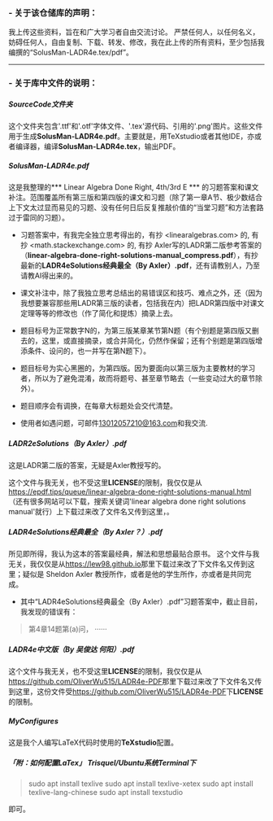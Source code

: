 ### - 关于该仓储库的声明：

我上传这些资料，旨在和广大学习者自由交流讨论。
严禁任何人，以任何名义，妨碍任何人，自由复制、下载、转发、修改，我在此上传的所有资料，至少包括我编撰的“SolusMan-LADR4e.tex/pdf”。

---

### - 关于库中文件的说明：

##### **SourceCode**文件夹

这个文件夹包含'.ttf'和'.otf'字体文件、'.tex'源代码、引用的'.png'图片。这些文件用于生成**SolusMan-LADR4e.pdf**。主要就是，用TeXstudio或者其他IDE，亦或者编译器，编译**SolusMan-LADR4e.tex**，输出PDF。

##### **SolusMan-LADR4e.pdf**

这是我整理的*** Linear Algebra Done Right, 4th/3rd E *** 的习题答案和课文补注。范围覆盖所有第三版和第四版的课文和习题（除了第一章A节、极少数结合上下文太过显而易见的习题、没有任何日后反复推敲价值的“当堂习题”和方法套路过于雷同的习题）。
- 习题答案中，有我完全独立思考得出的，有抄 <linearalgebras.com> 的, 有抄 <math.stackexchange.com> 的, 有抄 Axler写的LADR第二版参考答案的（**linear-algebra-done-right-solutions-manual_compress.pdf**），有抄最新的**LADR4eSolutions经典最全（By Axler）.pdf**，还有请教别人，乃至请教AI得出来的。
- 课文补注中，除了我独立思考总结出的易错误区和技巧、难点之外，还（因为我想要兼容那些用LADR第三版的读者，包括我在内）把LADR第四版中对课文定理等等的修改也（作了简化和提炼）摘录上去。

- 题目标号为正常数字N的，为第三版某章某节第N题（有个别题是第四版又删去的，这里，或直接摘录，或合并简化，仍然作保留；还有个别题是第四版增添条件、设问的，也一并写在第N题下）。
- 题目标号为实心黑圈的，为第四版。因为要面向以第三版为主要教材的学习者，所以为了避免混淆，故而将题号、甚至章节略去（一些变动过大的章节除外）。
- 题目顺序会有调换，在每章大标题处会交代清楚。

- 使用者如遇问题，可邮件<13012057210@163.com>和我交流.

##### **LADR2eSolutions（By Axler）.pdf**

这是LADR第二版的答案，无疑是Axler教授写的。

这个文件与我无关，也不受这里**LICENSE**的限制，我仅仅是从<https://epdf.tips/queue/linear-algebra-done-right-solutions-manual.html>（还有很多网站可以下载，搜索关键词'linear algebra done right solutions manual'就行）上下载过来改了文件名又传到这里，。

##### **LADR4eSolutions经典最全（By Axler？）.pdf**

所见即所得，我认为这本的答案最经典，解法和思想最贴合原书。
这个文件与我无关，我仅仅是从<https://lew98.github.io>那里下载过来改了下文件名又传到这里；疑似是 Sheldon Axler 教授所作，或者是他的学生所作，亦或者是共同完成。

- 其中“LADR4eSolutions经典最全（By Axler）.pdf”习题答案中，截止目前，我发现的错误有：
> 第4章14题第(a)问，
> ······

##### **LADR4e中文版（By 吴俊达 何阳）.pdf**

这个文件与我无关，也不受这里**LICENSE**的限制，我仅仅是从<https://github.com/OliverWu515/LADR4e-PDF>那里下载过来改了下文件名又传到这里，这份文件受<https://github.com/OliverWu515/LADR4e-PDF>下**LICENSE**的限制。

##### **MyConfigures**

这是我个人编写LaTeX代码时使用的**TeXstudio**配置。

##### 「附：如何配置LaTex」 Trisquel/Ubuntu系统Terminal下

> sudo apt install texlive
> sudo apt install texlive-xetex
> sudo apt install texlive-lang-chinese
> sudo apt install texstudio

即可。

